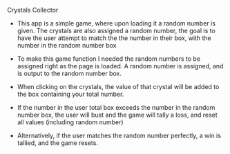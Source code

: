 Crystals Collector
- This app is a simple game, where upon loading it a random number is given. The crystals are also assigned a random number, the goal is to have the user attempt to match the the number in their box, with the number in the random number box

- To make this game function I needed the random numbers to be assigned right as the page is loaded. A random number is assigned, and is output to the random number box.

- When clicking on the crystals, the value of that crystal will be added to the box containing your total number. 

- If the number in the user total box exceeds the number in the random number box, the user will bust and the game will tally a loss, and reset all values (including random number)

- Alternatively, if the user matches the random number perfectly, a win is tallied, and the game resets.



